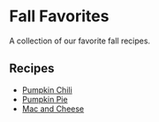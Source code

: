 # Fall Favorites

A collection of our favorite fall recipes.

## Recipes

- [Pumpkin Chili](./pumpkin_chili.md)
- [Pumpkin Pie](./pumpkin_pie.md)
- [Mac and Cheese](./mac_and_cheese.md)
